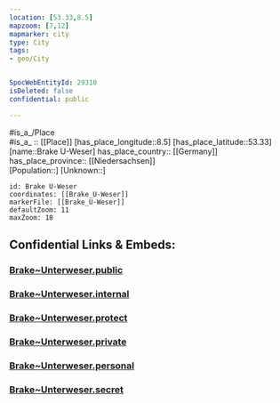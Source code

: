 ```yaml
---
location: [53.33,8.5] 
mapzoom: [7,12] 
mapmarker: city 
type: City
tags:
- geo/City


SpocWebEntityId: 29310
isDeleted: false
confidential: public

---
```

#is_a_/Place  
#is_a_ :: [[Place]] 
[has_place_longitude::8.5] 
[has_place_latitude::53.33] 
[name::Brake U-Weser] 
has_place_country:: [[Germany]]  
has_place_province:: [[Niedersachsen]]  
[Population::] 
[Unknown::] 


```leaflet
id: Brake U-Weser
coordinates: [[Brake_U-Weser]] 
markerFile: [[Brake_U-Weser]] 
defaultZoom: 11 
maxZoom: 18
```


## Confidential Links & Embeds: 

### [Brake~Unterweser.public](/_public/\Earth\Continent\Europe\Europe~Central\Germany\Germany~West\Niedersachsen\counties~Niedersachsen\Osterholz\cities~Osterholz\Schwanewede\boroughs~SchwanewedeBrake~Unterweser.public.md) 

### [Brake~Unterweser.internal](/_internal/\Earth\Continent\Europe\Europe~Central\Germany\Germany~West\Niedersachsen\counties~Niedersachsen\Osterholz\cities~Osterholz\Schwanewede\boroughs~SchwanewedeBrake~Unterweser.internal.md) 

### [Brake~Unterweser.protect](/_protect/\Earth\Continent\Europe\Europe~Central\Germany\Germany~West\Niedersachsen\counties~Niedersachsen\Osterholz\cities~Osterholz\Schwanewede\boroughs~SchwanewedeBrake~Unterweser.protect.md) 

### [Brake~Unterweser.private](/_private/\Earth\Continent\Europe\Europe~Central\Germany\Germany~West\Niedersachsen\counties~Niedersachsen\Osterholz\cities~Osterholz\Schwanewede\boroughs~SchwanewedeBrake~Unterweser.private.md) 

### [Brake~Unterweser.personal](/_personal/\Earth\Continent\Europe\Europe~Central\Germany\Germany~West\Niedersachsen\counties~Niedersachsen\Osterholz\cities~Osterholz\Schwanewede\boroughs~SchwanewedeBrake~Unterweser.personal.md) 

### [Brake~Unterweser.secret](/_secret/\Earth\Continent\Europe\Europe~Central\Germany\Germany~West\Niedersachsen\counties~Niedersachsen\Osterholz\cities~Osterholz\Schwanewede\boroughs~SchwanewedeBrake~Unterweser.secret.md)

